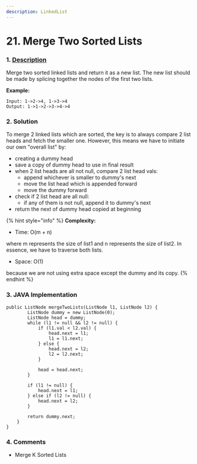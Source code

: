 ```yaml
---
description: LinkedList
---
```


# 21. Merge Two Sorted Lists

### 1. [Description](https://leetcode.com/problems/merge-two-sorted-lists/description/)

Merge two sorted linked lists and return it as a new list. The new list should be made by splicing together the nodes of the first two lists.

**Example:**

```text
Input: 1->2->4, 1->3->4
Output: 1->1->2->3->4->4
```

### 

### 2. Solution

To merge 2 linked lists which are sorted, the key is to always compare 2 list heads and fetch the smaller one. However, this means we have to initiate our own "overall list" by:

* creating a dummy head
* save a copy of dummy head to use in final result
* when 2 list heads are all not null, compare 2 list head vals:
  * append whichever is smaller to dummy's next
  * move the list head which is appended forward
  * move the dummy forward
* check if 2 list head are all null:
  * if any of them is not null, append it to dummy's next
* return the next of dummy head copied at beginning

{% hint style="info" %}
**Complexity:**

* Time: O\(m + n\)  

where m represents the size of list1 and n represents the size of list2. In essence, we have to traverse both lists.

* Space: O\(1\) 

because we are not using extra space except the dummy and its copy.
{% endhint %}

### 

### 3. JAVA Implementation

```text
public ListNode mergeTwoLists(ListNode l1, ListNode l2) {
        ListNode dummy = new ListNode(0);
        ListNode head = dummy;
        while (l1 != null && l2 != null) {
            if (l1.val < l2.val) {
                head.next = l1;
                l1 = l1.next;
            } else {
                head.next = l2;
                l2 = l2.next;
            }
            
            head = head.next;
        }
        
        if (l1 != null) {
            head.next = l1;
        } else if (l2 != null) {
            head.next = l2;
        }
        
        return dummy.next;
    }
}
```

### 

### 4. Comments

* Merge K Sorted Lists

